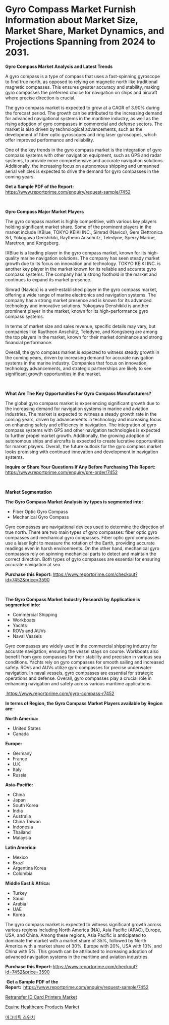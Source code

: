 <p><h1>Gyro Compass Market Furnish Information about Market Size, Market Share, Market Dynamics, and Projections Spanning from 2024 to 2031.</h1></p><p><strong>Gyro Compass Market Analysis and Latest Trends</strong></p>
<p><p>A gyro compass is a type of compass that uses a fast-spinning gyroscope to find true north, as opposed to relying on magnetic north like traditional magnetic compasses. This ensures greater accuracy and stability, making gyro compasses the preferred choice for navigation on ships and aircraft where precise direction is crucial.</p><p>The gyro compass market is expected to grow at a CAGR of 3.90% during the forecast period. The growth can be attributed to the increasing demand for advanced navigational systems in the maritime industry, as well as the rising adoption of gyro compasses in commercial and defense sectors. The market is also driven by technological advancements, such as the development of fiber optic gyroscopes and ring laser gyroscopes, which offer improved performance and reliability.</p><p>One of the key trends in the gyro compass market is the integration of gyro compass systems with other navigation equipment, such as GPS and radar systems, to provide more comprehensive and accurate navigation solutions. Additionally, the increasing focus on autonomous shipping and unmanned aerial vehicles is expected to drive the demand for gyro compasses in the coming years.</p></p>
<p><strong>Get a Sample PDF of the Report:&nbsp;</strong> <a href="https://www.reportprime.com/enquiry/request-sample/7452">https://www.reportprime.com/enquiry/request-sample/7452</a></p>
<p>&nbsp;</p>
<p><strong>Gyro Compass Major Market Players</strong></p>
<p><p>The gyro compass market is highly competitive, with various key players holding significant market share. Some of the prominent players in the market include IXBlue, TOKYO KEIKI INC., Simrad (Navico), Gem Elettronica Srl, Yokogawa Denshikiki, Raytheon Anschütz, Teledyne, Sperry Marine, Maretron, and Kongsberg.</p><p>IXBlue is a leading player in the gyro compass market, known for its high-quality marine navigation solutions. The company has seen steady market growth due to its focus on innovation and technology. TOKYO KEIKI INC. is another key player in the market known for its reliable and accurate gyro compass systems. The company has a strong foothold in the market and continues to expand its market presence.</p><p>Simrad (Navico) is a well-established player in the gyro compass market, offering a wide range of marine electronics and navigation systems. The company has a strong market presence and is known for its advanced technology and innovative solutions. Yokogawa Denshikiki is another prominent player in the market, known for its high-performance gyro compass systems.</p><p>In terms of market size and sales revenue, specific details may vary, but companies like Raytheon Anschütz, Teledyne, and Kongsberg are among the top players in the market, known for their market dominance and strong financial performance.</p><p>Overall, the gyro compass market is expected to witness steady growth in the coming years, driven by increasing demand for accurate navigation systems in the marine industry. Companies that focus on innovation, technology advancements, and strategic partnerships are likely to see significant growth opportunities in the market.</p></p>
<p>&nbsp;</p>
<p><strong>What Are The Key Opportunities For Gyro Compass Manufacturers?</strong></p>
<p><p>The global gyro compass market is experiencing significant growth due to the increasing demand for navigation systems in marine and aviation industries. The market is expected to witness a steady growth rate in the coming years, driven by advancements in technology and increasing focus on enhancing safety and efficiency in navigation. The integration of gyro compass systems with GPS and other navigation technologies is expected to further propel market growth. Additionally, the growing adoption of autonomous ships and aircrafts is expected to create lucrative opportunities for market players. Overall, the future outlook for the gyro compass market looks promising with continued innovation and development in navigation systems.</p></p>
<p><strong>Inquire or Share Your Questions If Any Before Purchasing This Report:</strong> <a href="https://www.reportprime.com/enquiry/pre-order/7452">https://www.reportprime.com/enquiry/pre-order/7452</a></p>
<p>&nbsp;</p>
<p><strong>Market Segmentation</strong></p>
<p><strong>The Gyro Compass Market Analysis by types is segmented into:</strong></p>
<p><ul><li>Fiber Optic Gyro Compass</li><li>Mechanical Gyro Compass</li></ul></p>
<p><p>Gyro compasses are navigational devices used to determine the direction of true north. There are two main types of gyro compasses: fiber optic gyro compasses and mechanical gyro compasses. Fiber optic gyro compasses use a laser light to measure the rotation of the Earth, providing accurate readings even in harsh environments. On the other hand, mechanical gyro compasses rely on spinning mechanical parts to detect and maintain the correct direction. Both types of gyro compasses are essential for ensuring accurate navigation at sea.</p></p>
<p><strong>Purchase this Report:&nbsp;</strong><a href="https://www.reportprime.com/checkout?id=7452&price=3590">https://www.reportprime.com/checkout?id=7452&price=3590</a></p>
<p>&nbsp;</p>
<p><strong>The Gyro Compass Market Industry Research by Application is segmented into:</strong></p>
<p><ul><li>Commercial Shipping</li><li>Workboats</li><li>Yachts</li><li>ROVs and AUVs</li><li>Naval Vessels</li></ul></p>
<p><p>Gyro compasses are widely used in the commercial shipping industry for accurate navigation, ensuring the vessel stays on course. Workboats also benefit from gyro compasses for their stability and precision in various sea conditions. Yachts rely on gyro compasses for smooth sailing and increased safety. ROVs and AUVs utilize gyro compasses for precise underwater navigation. In naval vessels, gyro compasses are essential for strategic operations and defense. Overall, gyro compasses play a crucial role in enhancing navigation and safety across various maritime applications.</p></p>
<p><a href="https://www.reportprime.com/gyro-compass-r7452">&nbsp;https://www.reportprime.com/gyro-compass-r7452</a></p>
<p><strong>In terms of Region, the Gyro Compass Market Players available by Region are:</strong></p>
<p>
    <p> <strong> North America: </strong>
        <ul>
            <li>United States</li>
            <li>Canada</li>
        </ul>
        </p> 
    <p> <strong> Europe: </strong>
        <ul>
            <li>Germany</li>
            <li>France</li>
            <li>U.K.</li>
            <li>Italy</li>
            <li>Russia</li>
        </ul>
        </p> 
    <p> <strong> Asia-Pacific: </strong>
        <ul>
            <li>China</li>
            <li>Japan</li>
            <li>South Korea</li>
            <li>India</li>
            <li>Australia</li>
            <li>China Taiwan</li>
            <li>Indonesia</li>
            <li>Thailand</li>
            <li>Malaysia</li>
        </ul>
        </p> 
    <p> <strong> Latin America: </strong>
        <ul>
            <li>Mexico</li>
            <li>Brazil</li>
            <li>Argentina Korea</li>
            <li>Colombia</li>
        </ul>
        </p> 
    <p> <strong> Middle East & Africa: </strong>
        <ul>
            <li>Turkey</li>
            <li>Saudi</li>
            <li>Arabia</li>
            <li>UAE</li>
            <li>Korea</li>
        </ul>
    </p>
    </p>
<p><p>The gyro compass market is expected to witness significant growth across various regions including North America (NA), Asia Pacific (APAC), Europe, USA, and China. Among these regions, Asia Pacific is anticipated to dominate the market with a market share of 35%, followed by North America with a market share of 30%, Europe with 20%, USA with 10%, and China with 5%. This growth can be attributed to increasing adoption of advanced navigation systems in the maritime and aviation industries.</p></p>
<p><strong>Purchase this Report: </strong><a href="https://www.reportprime.com/checkout?id=7452&price=3590">https://www.reportprime.com/checkout?id=7452&price=3590</a></p>
<p>&nbsp;<strong>Get a Sample PDF of the Report:&nbsp;&nbsp;</strong><a href="https://www.reportprime.com/enquiry/request-sample/7452">https://www.reportprime.com/enquiry/request-sample/7452</a></p>
<p><strong></strong></p>
<p><p><a href="https://github.com/caicuccucga/Market-Research-Report-List-1/blob/main/retransfer-id-card-printers-market.md">Retransfer ID Card Printers Market</a></p><p><a href="https://view.publitas.com/reportprime-1/equine-healthcare-products-market-investigation-industry-evolution-and-forecast-till-2031/">Equine Healthcare Products Market</a></p><p><a href="https://github.com/tukangkrupk/Market-Research-Report-List-1/blob/main/457599970795.md">마그네틱 스위치</a></p></p>